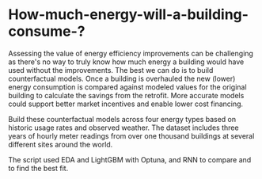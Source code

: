 # How-much-energy-will-a-building-consume-?

Assessing the value of energy efficiency improvements can be challenging as there's no way to truly know how much energy a building would have used without the improvements. The best we can do is to build counterfactual models. Once a building is overhauled the new (lower) energy consumption is compared against modeled values for the original building to calculate the savings from the retrofit. More accurate models could support better market incentives and enable lower cost financing.

Build these counterfactual models across four energy types based on historic usage rates and observed weather. The dataset includes three years of hourly meter readings from over one thousand buildings at several different sites around the world.

The script used EDA and LightGBM with Optuna, and RNN to compare and to find the best fit.
